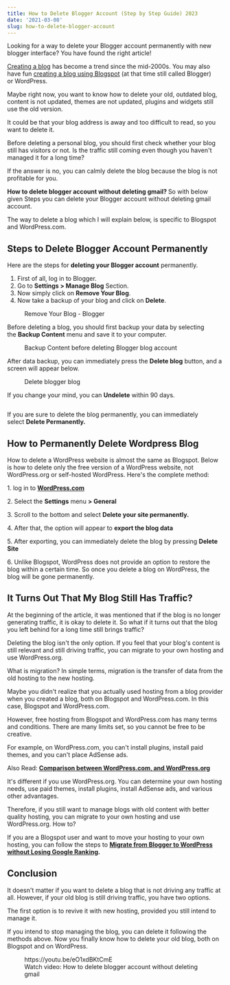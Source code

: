```yaml
---
title: How to Delete Blogger Account (Step by Step Guide) 2023
date: '2021-03-08'
slug: how-to-delete-blogger-account
---
```

<!-- wp:paragraph -->
<p>Looking for a way to delete your Blogger account permanently with new blogger interface? You have found the right article!</p>
<!-- /wp:paragraph -->

<!-- wp:paragraph -->
<p><a aria-label="Creating a blog (opens in a new tab)" href="https://waytoidea.com/how-to-start-a-blog/" target="_blank" rel="noreferrer noopener" class="rank-math-link">Creating a blog</a> has&nbsp;become a trend since the mid-2000s. You may also have fun <a aria-label="creating a blog using&nbsp;Blogspot (opens in a new tab)" rel="noreferrer noopener" target="_blank" href="https://waytoidea.com/how-to-create-a-free-blog-on-the-blogspot/" class="rank-math-link">creating a blog using&nbsp;Blogspot</a>&nbsp;(at that time still called Blogger) or&nbsp;WordPress.</p>
<!-- /wp:paragraph -->

<!-- wp:paragraph -->
<p>Maybe right now, you want to know how to delete your old, outdated blog, content is not updated, themes are not updated, plugins and widgets still use the old version. </p>
<!-- /wp:paragraph -->

<!-- wp:paragraph -->
<p>It could be that your blog address is away and too difficult to read, so you want to delete it.</p>
<!-- /wp:paragraph -->

<!-- wp:paragraph -->
<p>Before deleting a personal blog, you should first check whether your blog still has visitors or not. Is the traffic still coming even though you haven't managed it for a long time? </p>
<!-- /wp:paragraph -->

<!-- wp:paragraph -->
<p>If the answer is no, you can calmly delete the blog because the blog is not profitable for you.</p>
<!-- /wp:paragraph -->

<!-- wp:paragraph -->
<p><strong>How to delete blogger account without deleting gmail? </strong>So with below given Steps you can delete your Blogger account without deleting gmail account.</p>
<!-- /wp:paragraph -->

<!-- wp:paragraph -->
<p>The way to delete a blog which I will explain below, is specific to Blogspot and WordPress.com.</p>
<!-- /wp:paragraph -->

<!-- wp:heading -->
<h2 id="steps-to-delete-blogger-account-permanently">Steps to Delete Blogger Account Permanently </h2>
<!-- /wp:heading -->

<!-- wp:paragraph -->
<p>Here are the steps for <strong>deleting your Blogger account</strong> permanently.</p>
<!-- /wp:paragraph -->

<!-- wp:list {"ordered":true} -->
<ol><li>First of all, log in to Blogger.</li><li>Go to <strong>Settings > Manage Blog</strong> Section.</li><li>Now simply click on <strong>Remove Your Blog</strong>.</li><li>Now take a backup of your blog and click on <strong>Delete</strong>.</li></ol>
<!-- /wp:list -->

<!-- wp:image {"align":"center","id":2701,"sizeSlug":"large","linkDestination":"none"} -->
<div class="wp-block-image"><figure class="aligncenter size-large"><img src="https://waytoidea.com/wp-content/uploads/2021/03/remove-blogger-blog-1024x695.jpg" alt="" class="wp-image-2701"/><figcaption>Remove Your Blog - Blogger</figcaption></figure></div>
<!-- /wp:image -->

<!-- wp:paragraph -->
<p>Before deleting a blog, you should first backup your data by selecting the <strong>Backup Content</strong> menu and save it to your computer.</p>
<!-- /wp:paragraph -->

<!-- wp:image {"align":"center","id":2702,"sizeSlug":"large","linkDestination":"none"} -->
<div class="wp-block-image"><figure class="aligncenter size-large"><img src="https://waytoidea.com/wp-content/uploads/2021/03/backup-content-before-deleting-bloggrr-account-1024x695.jpg" alt="" class="wp-image-2702"/><figcaption>Backup Content before deleting Blogger blog account</figcaption></figure></div>
<!-- /wp:image -->

<!-- wp:paragraph -->
<p>After data backup, you can immediately press the <strong>Delete blog</strong> button, and a screen will appear below.</p>
<!-- /wp:paragraph -->

<!-- wp:image {"align":"center","id":2704,"sizeSlug":"large","linkDestination":"none"} -->
<div class="wp-block-image"><figure class="aligncenter size-large"><img src="https://waytoidea.com/wp-content/uploads/2021/03/delete-blogger-account-743x1024.jpg" alt="" class="wp-image-2704"/><figcaption>Delete blogger blog</figcaption></figure></div>
<!-- /wp:image -->

<!-- wp:paragraph -->
<p>If you change your mind, you can <strong>Undelete</strong> within 90 days.</p>
<!-- /wp:paragraph -->

<!-- wp:image {"align":"center","id":2705,"sizeSlug":"large","linkDestination":"none"} -->
<div class="wp-block-image"><figure class="aligncenter size-large"><img src="https://waytoidea.com/wp-content/uploads/2021/03/undelete-Blogger-blog-1024x961.png" alt="" class="wp-image-2705"/></figure></div>
<!-- /wp:image -->

<!-- wp:paragraph -->
<p>If you are sure to delete the blog permanently, you can immediately select <strong>Delete Permanently.</strong></p>
<!-- /wp:paragraph -->

<!-- wp:heading -->
<h2 id="how-to-permanently-delete-wordpress-blog">How to Permanently Delete Wordpress Blog</h2>
<!-- /wp:heading -->

<!-- wp:paragraph -->
<p>How to delete a WordPress website is almost the same as Blogspot. Below is how to delete only the free version of a WordPress website, not WordPress.org or self-hosted WordPress. Here's the complete method:</p>
<!-- /wp:paragraph -->

<!-- wp:paragraph -->
<p>1. log in to&nbsp;<a href="https://wordpress.com/" target="_blank" aria-label=" (opens in a new tab)" rel="noreferrer noopener" class="rank-math-link"><strong>WordPress.com</strong></a></p>
<!-- /wp:paragraph -->

<!-- wp:paragraph -->
<p>2. Select the&nbsp;<strong>Settings</strong>&nbsp;menu&nbsp;<strong>&gt; General</strong></p>
<!-- /wp:paragraph -->

<!-- wp:paragraph -->
<p>3. Scroll to the bottom and select&nbsp;<strong>Delete your site permanently.</strong></p>
<!-- /wp:paragraph -->

<!-- wp:paragraph -->
<p>4. After that, the option will appear to&nbsp;<strong>export the blog data</strong></p>
<!-- /wp:paragraph -->

<!-- wp:paragraph -->
<p>5. After exporting, you can immediately delete the blog by pressing&nbsp;<strong>Delete Site</strong></p>
<!-- /wp:paragraph -->

<!-- wp:paragraph -->
<p>6. Unlike Blogspot, WordPress does not provide an option to restore the blog within a certain time. So once you delete a blog on WordPress, the blog will be gone permanently.</p>
<!-- /wp:paragraph -->

<!-- wp:heading -->
<h2 id="it-turns-out-that-my-blog-still-has-traffic">It Turns Out That My Blog Still Has Traffic?</h2>
<!-- /wp:heading -->

<!-- wp:paragraph -->
<p>At the beginning of the article, it was mentioned that if the blog is no longer generating traffic, it is okay to delete it. So what if it turns out that the blog you left behind for a long time still brings traffic?</p>
<!-- /wp:paragraph -->

<!-- wp:paragraph -->
<p>Deleting the blog isn't the only option. If you feel that your blog's content is still relevant and still driving traffic, you can migrate to your own hosting and use WordPress.org.&nbsp;</p>
<!-- /wp:paragraph -->

<!-- wp:paragraph -->
<p>What is migration? In simple terms, migration is the transfer of data from the old hosting to the new hosting. </p>
<!-- /wp:paragraph -->

<!-- wp:paragraph -->
<p>Maybe you didn't realize that you actually used hosting from a blog provider when you created a blog, both on Blogspot and WordPress.com. In this case, Blogspot and WordPress.com.</p>
<!-- /wp:paragraph -->

<!-- wp:paragraph -->
<p>However, free hosting from Blogspot and WordPress.com has many terms and conditions. There are many limits set, so you cannot be free to be creative. </p>
<!-- /wp:paragraph -->

<!-- wp:paragraph -->
<p>For example, on WordPress.com, you can't install plugins, install paid themes, and you can't place AdSense ads.</p>
<!-- /wp:paragraph -->

<!-- wp:paragraph -->
<p>Also Read:&nbsp;<strong><a href="https://waytoidea.com/differences-between-wordpress-com-and-wordpress-org/" target="_blank" aria-label="Comparison between WordPress.com, and WordPress.org (opens in a new tab)" rel="noreferrer noopener" class="rank-math-link">Comparison between WordPress.com, and WordPress.org</a></strong></p>
<!-- /wp:paragraph -->

<!-- wp:paragraph -->
<p>It's different if you use WordPress.org. You can determine your own hosting needs, use paid themes, install plugins, install AdSense ads, and various other advantages.</p>
<!-- /wp:paragraph -->

<!-- wp:paragraph -->
<p>Therefore, if you still want to manage blogs with old content with better quality hosting, you can migrate to your own hosting and use WordPress.org. How to?</p>
<!-- /wp:paragraph -->

<!-- wp:paragraph -->
<p>If you are a Blogspot user and want to move your hosting to your own hosting, you can follow the steps to&nbsp;<strong><a href="https://waytoidea.com/import-blogger-to-wordpress/" target="_blank" aria-label="Migrate from Blogger to WordPress without Losing Google Ranking (opens in a new tab)" rel="noreferrer noopener" class="rank-math-link">Migrate from Blogger to WordPress without Losing Google Ranking</a>.&nbsp;</strong></p>
<!-- /wp:paragraph -->

<!-- wp:heading -->
<h2 id="conclusion">Conclusion</h2>
<!-- /wp:heading -->

<!-- wp:paragraph -->
<p>It doesn't matter if you want to delete a blog that is not driving any traffic at all. However, if your old blog is still driving traffic, you have two options. </p>
<!-- /wp:paragraph -->

<!-- wp:paragraph -->
<p>The first option is to revive it with new hosting, provided you still intend to manage it.</p>
<!-- /wp:paragraph -->

<!-- wp:paragraph -->
<p>If you intend to stop managing the blog, you can delete it following the methods above. Now you finally know how to delete your old blog, both on Blogspot and on WordPress.</p>
<!-- /wp:paragraph -->

<!-- wp:embed {"url":"https://youtu.be/eO1xdBKtCmE","type":"video","providerNameSlug":"youtube","responsive":true,"className":"wp-embed-aspect-16-9 wp-has-aspect-ratio"} -->
<figure class="wp-block-embed is-type-video is-provider-youtube wp-block-embed-youtube wp-embed-aspect-16-9 wp-has-aspect-ratio"><div class="wp-block-embed__wrapper">
https://youtu.be/eO1xdBKtCmE
</div><figcaption>Watch video: How to delete blogger account without deleting gmail</figcaption></figure>
<!-- /wp:embed -->
